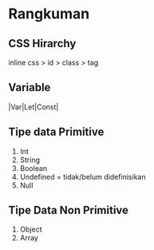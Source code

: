 # Rangkuman

## CSS Hirarchy
inline css > id > class > tag

## Variable

|Var|Let|Const|

## Tipe data Primitive

1. Int
2. String
3. Boolean
4. Undefined = tidak/belum didefinisikan
5. Null

## Tipe Data Non Primitive

1. Object
2. Array
